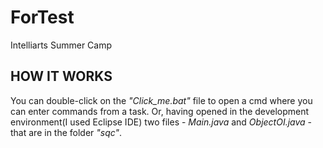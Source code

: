 # ForTest
Intelliarts Summer Camp

HOW IT WORKS
------------

You can double-click on the _"Click_me.bat"_ file to open a cmd where you can enter commands from a task. 
Or, having opened in the development environment(I used Eclipse IDE) two files - _Main.java_ and _ObjectOI.java_ - that are in the folder _"sqc"_.
